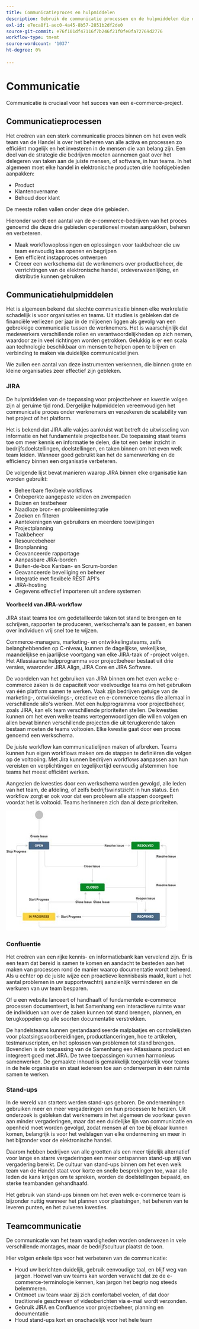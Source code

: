 ```yaml
---
title: Communicatieproces en hulpmiddelen
description: Gebruik de communicatie processen en de hulpmiddelen die de behoeften van uw e-commerce team passen.
exl-id: e7eca8f1-aec0-4a45-8b57-2851b2df2de0
source-git-commit: e76f101df47116f7b246f21f0fe0fa72769d2776
workflow-type: tm+mt
source-wordcount: '1037'
ht-degree: 0%

---
```


# Communicatie

Communicatie is cruciaal voor het succes van een e-commerce-project.

## Communicatieprocessen

Het creëren van een sterk communicatie proces binnen om het even welk team van de Handel is over het beheren van alle activa en processen zo efficiënt mogelijk en het investeren in de mensen die van belang zijn. Een deel van de strategie die bedrijven moeten aannemen gaat over het delegeren van taken aan de juiste mensen, of software, in hun teams. In het algemeen moet elke handel in elektronische producten drie hoofdgebieden aanpakken:

- Product
- Klantenovername
- Behoud door klant

De meeste rollen vallen onder deze drie gebieden.

Hieronder wordt een aantal van de e-commerce-bedrijven van het proces genoemd die deze drie gebieden operationeel moeten aanpakken, beheren en verbeteren.

- Maak workflowoplossingen en oplossingen voor taakbeheer die uw team eenvoudig kan openen en begrijpen
- Een efficiënt instapproces ontwerpen
- Creeer een werkschema dat de werknemers over productbeheer, de verrichtingen van de elektronische handel, ordeverwezenlijking, en distributie kunnen gebruiken

## Communicatiehulpmiddelen

Het is algemeen bekend dat slechte communicatie binnen elke werkrelatie schadelijk is voor organisaties en teams. Uit studies is gebleken dat de financiële verliezen per jaar in de miljoenen liggen als gevolg van een gebrekkige communicatie tussen de werknemers. Het is waarschijnlijk dat medewerkers verschillende rollen en verantwoordelijkheden op zich nemen, waardoor ze in veel richtingen worden getrokken. Gelukkig is er een scala aan technologie beschikbaar om mensen te helpen open te blijven en verbinding te maken via duidelijke communicatielijnen.

We zullen een aantal van deze instrumenten verkennen, die binnen grote en kleine organisaties zeer effectief zijn gebleken.

### JIRA

De hulpmiddelen van de toepassing voor projectbeheer en kwestie volgen zijn al geruime tijd rond. Dergelijke hulpmiddelen vereenvoudigen het communicatie proces onder werknemers en verzekeren de scalability van het project of het platform.

Het is bekend dat JIRA alle vakjes aankruist wat betreft de uitwisseling van informatie en het fundamentele projectbeheer. De toepassing staat teams toe om meer kennis en informatie te delen, die tot een beter inzicht in bedrijfsdoelstellingen, doelstellingen, en taken binnen om het even welk team leiden. Wanneer goed gebruikt kan het de samenwerking en de efficiency binnen een organisatie verbeteren.

De volgende lijst bevat manieren waarop JIRA binnen elke organisatie kan worden gebruikt:

- Beheerbare flexibele workflows
- Onbeperkte aangepaste velden en zwempaden
- Buizen en testbeheer
- Naadloze bron- en probleemintegratie
- Zoeken en filteren
- Aantekeningen van gebruikers en meerdere toewijzingen
- Projectplanning
- Taakbeheer
- Resourcebeheer
- Bronplanning
- Geavanceerde rapportage
- Aanpasbare JIRA-borden
- Buiten-de-box Kanban- en Scrum-borden
- Geavanceerde beveiliging en beheer
- Integratie met flexibele REST API&#39;s
- JIRA-hosting
- Gegevens effectief importeren uit andere systemen

#### Voorbeeld van JIRA-workflow

JIRA staat teams toe om gedetailleerde taken tot stand te brengen en te schrijven, rapporten te produceren, werkschema&#39;s aan te passen, en banen over individuen vrij snel toe te wijzen.

Commerce-managers, marketing- en ontwikkelingsteams, zelfs belanghebbenden op C-niveau, kunnen de dagelijkse, wekelijkse, maandelijkse en jaarlijkse voortgang van elke JIRA-taak of -project volgen. Het Atlassiaanse hulpprogramma voor projectbeheer bestaat uit drie versies, waaronder JIRA Align, JIRA Core en JIRA Software.

De voordelen van het gebruiken van JIRA binnen om het even welke e-commerce zaken is de capaciteit voor veelvoudige teams om het gebruiken van één platform samen te werken. Vaak zijn bedrijven getuige van de marketing-, ontwikkelings-, creatieve en e-commerce teams die allemaal in verschillende silo&#39;s werken. Met een hulpprogramma voor projectbeheer, zoals JIRA, kan elk team verschillende prioriteiten stellen. De kwesties kunnen om het even welke teams vertegenwoordigen die willen volgen en allen bevat binnen verschillende projecten die uit terugkerende taken bestaan moeten de teams voltooien. Elke kwestie gaat door een proces genoemd een werkschema.

De juiste workflow kan communicatielijnen maken of afbreken. Teams kunnen hun eigen workflows maken om de stappen te definiëren die volgen op de voltooiing. Met Jira kunnen bedrijven workflows aanpassen aan hun vereisten en verplichtingen en tegelijkertijd eenvoudig afstemmen hoe teams het meest efficiënt werken.

Aangezien de kwesties door een werkschema worden gevolgd, alle leden van het team, de afdeling, of zelfs bedrijfswinstzicht in hun status. Een workflow zorgt er ook voor dat een probleem alle stappen doorgeeft voordat het is voltooid. Teams herinneren zich dan al deze prioriteiten.

![ JIRA het diagram van het werkschemavoorbeeld ](../../assets/playbooks/jira-workflow-example.png)

### Confluentie

Het creëren van een rijke kennis- en informatiebank kan vervelend zijn. Er is een team dat bereid is samen te komen en aandacht te besteden aan het maken van processen rond de manier waarop documentatie wordt beheerd. Als u echter op de juiste wijze een proactieve kennisbasis maakt, kunt u het aantal problemen in uw supportwachtrij aanzienlijk verminderen en de werkuren van uw team besparen.

Of u een website lanceert of handhaaft of fundamentele e-commerce processen documenteert, is het Samenhang een interactieve ruimte waar de individuen van over de zaken kunnen tot stand brengen, plannen, en terugkoppelen op alle soorten documentatie verstrekken.

De handelsteams kunnen gestandaardiseerde malplaatjes en controlelijsten voor plaatsingsvoorbereidingen, productlanceringen, hoe te artikelen, testmanuscripten, en het oplossen van problemen tot stand brengen. Bovendien is de toepassing van de Samenhang een Atlassiaans product en integreert goed met JIRA. De twee toepassingen kunnen harmonieus samenwerken. De gemaakte inhoud is gemakkelijk toegankelijk voor teams in de hele organisatie en staat iedereen toe aan onderwerpen in één ruimte samen te werken.

### Stand-ups

In de wereld van starters werden stand-ups geboren. De ondernemingen gebruiken meer en meer vergaderingen om hun processen te herzien. Uit onderzoek is gebleken dat werknemers in het algemeen de voorkeur geven aan minder vergaderingen, maar dat een duidelijke lijn van communicatie en openheid moet worden gevolgd, zodat mensen af en toe bij elkaar kunnen komen, belangrijk is voor het welslagen van elke onderneming en meer in het bijzonder voor de elektronische handel.

Daarom hebben bedrijven van alle grootten als een meer tijdelijk alternatief voor lange en starre vergaderingen een meer ontspannen stand-up stijl van vergadering bereikt. De cultuur van stand-ups binnen om het even welk team van de Handel staat voor korte en snelle besprekingen toe, waar alle leden de kans krijgen om te spreken, worden de doelstellingen bepaald, en sterke teambanden gehandhaafd.

Het gebruik van stand-ups binnen om het even welk e-commerce team is bijzonder nuttig wanneer het plannen voor plaatsingen, het beheren van te leveren punten, en het zuiveren kwesties.

## Teamcommunicatie

De communicatie van het team vaardigheden worden onderwezen in vele verschillende montages, maar de bedrijfscultuur plaatst de toon.

Hier volgen enkele tips voor het verbeteren van de communicatie:

- Houd uw berichten duidelijk, gebruik eenvoudige taal, en blijf weg van jargon. Hoewel van uw teams kan worden verwacht dat ze de e-commerce-terminologie kennen, kan jargon het begrip nog steeds belemmeren.
- Ontmoet uw team waar zij zich comfortabel voelen, of dat door traditionele geschreven of videoberichten via e-mail wordt verzonden.
- Gebruik JIRA en Confluence voor projectbeheer, planning en documentatie
- Houd stand-ups kort en onschadelijk voor het hele team
